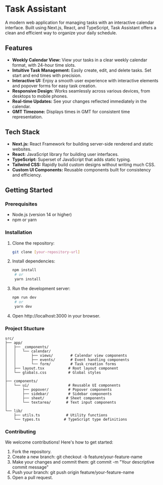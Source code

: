# Task Assistant

A modern web application for managing tasks with an interactive calendar interface. Built using Next.js, React, and TypeScript, Task Assistant offers a clean and efficient way to organize your daily schedule.

## Features

- **Weekly Calendar View:** View your tasks in a clear weekly calendar format, with 24-hour time slots.
- **Intuitive Task Management:** Easily create, edit, and delete tasks. Set start and end times with precision.
- **Interactive UI:** Enjoy a smooth user experience with interactive elements and popover forms for easy task creation.
- **Responsive Design:** Works seamlessly across various devices, from desktops to mobile phones.
- **Real-time Updates:** See your changes reflected immediately in the calendar.
- **GMT Timezone:** Displays times in GMT for consistent time representation.

## Tech Stack

- **Next.js:** React Framework for building server-side rendered and static websites.
- **React:** JavaScript library for building user interfaces.
- **TypeScript:** Superset of JavaScript that adds static typing.
- **Tailwind CSS:** Rapidly build custom designs without writing much CSS.
- **Custom UI Components:** Reusable components built for consistency and efficiency.

## Getting Started

### Prerequisites

- Node.js (version 14 or higher)
- npm or yarn

### Installation

1. Clone the repository:
   ```bash
   git clone [your-repository-url]
   ```
2. Install dependencies:
   ```bash
   npm install
    # or
    yarn install
   ```
3. Run the development server:
   ```bash
   npm run dev
    # or
    yarn dev
   ```
4. Open http://localhost:3000 in your browser.

### Project Stucture

```
src/
├── app/                  
│   ├── _components/      
│   │   └── calendar/     
│   │       ├── views/        # Calendar view components
│   │       ├── events/       # Event handling components
│   │       └── form/         # Task creation forms
│   ├── layout.tsx           # Root layout component
│   └── globals.css          # Global styles
│
├── components/          
│   └── ui/                  # Reusable UI components
│       ├── popover/         # Popover components
│       ├── sidebar/         # Sidebar components
│       ├── sheet/          # Sheet components
│       └── textarea/       # Text input components
│
└── lib/                
    ├── utils.ts            # Utility functions
    └── types.ts           # TypeScript type definitions
```

### Contributing

We welcome contributions! Here's how to get started:

1. Fork the repository.
2. Create a new branch: git checkout -b feature/your-feature-name
3. Make your changes and commit them: git commit -m "Your descriptive commit message"
4. Push your branch: git push origin feature/your-feature-name
5. Open a pull request.
